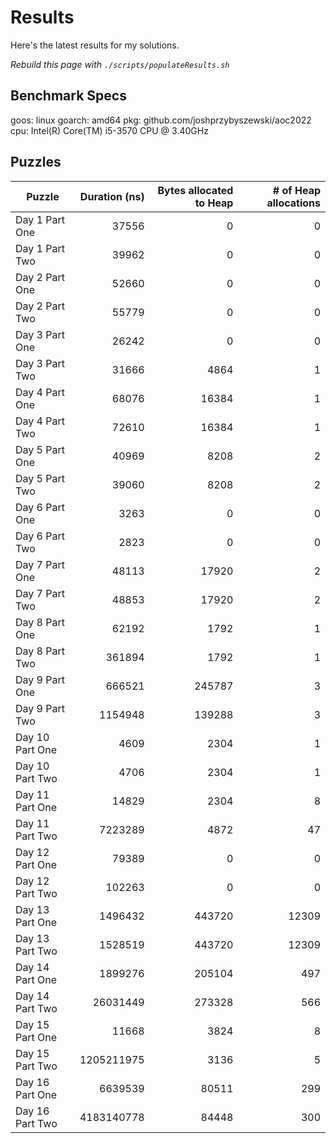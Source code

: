# Results

Here's the latest results for my solutions.

_Rebuild this page with `./scripts/populateResults.sh`_

## Benchmark Specs

goos: linux
goarch: amd64
pkg: github.com/joshprzybyszewski/aoc2022
cpu: Intel(R) Core(TM) i5-3570 CPU @ 3.40GHz

## Puzzles

|Puzzle|Duration (ns)|Bytes allocated to Heap|# of Heap allocations|
|-|-:|-:|-:|
|Day 1 Part One|37556|0|0|
|Day 1 Part Two|39962|0|0|
|Day 2 Part One|52660|0|0|
|Day 2 Part Two|55779|0|0|
|Day 3 Part One|26242|0|0|
|Day 3 Part Two|31666|4864|1|
|Day 4 Part One|68076|16384|1|
|Day 4 Part Two|72610|16384|1|
|Day 5 Part One|40969|8208|2|
|Day 5 Part Two|39060|8208|2|
|Day 6 Part One|3263|0|0|
|Day 6 Part Two|2823|0|0|
|Day 7 Part One|48113|17920|2|
|Day 7 Part Two|48853|17920|2|
|Day 8 Part One|62192|1792|1|
|Day 8 Part Two|361894|1792|1|
|Day 9 Part One|666521|245787|3|
|Day 9 Part Two|1154948|139288|3|
|Day 10 Part One|4609|2304|1|
|Day 10 Part Two|4706|2304|1|
|Day 11 Part One|14829|2304|8|
|Day 11 Part Two|7223289|4872|47|
|Day 12 Part One|79389|0|0|
|Day 12 Part Two|102263|0|0|
|Day 13 Part One|1496432|443720|12309|
|Day 13 Part Two|1528519|443720|12309|
|Day 14 Part One|1899276|205104|497|
|Day 14 Part Two|26031449|273328|566|
|Day 15 Part One|11668|3824|8|
|Day 15 Part Two|1205211975|3136|5|
|Day 16 Part One|6639539|80511|299|
|Day 16 Part Two|4183140778|84448|300|
